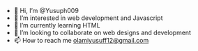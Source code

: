 - 👋 Hi, I’m @Yusuph009
- 👀 I’m interested in web development and Javascript
- 🌱 I’m currently learning HTML
- 💞️ I’m looking to collaborate on web designs and development 
- 📫 How to reach me olamiyusuff12@gmail.com

<!---
Yusuph009/Yusuph009 is a ✨ special ✨ repository because its `README.md` (this file) appears on your GitHub profile.
You can click the Preview link to take a look at your changes.
--->
